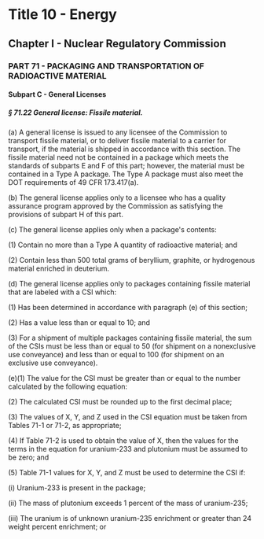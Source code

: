 
# Title 10 - Energy
## Chapter I - Nuclear Regulatory Commission
### PART 71 - PACKAGING AND TRANSPORTATION OF RADIOACTIVE MATERIAL
#### Subpart C - General Licenses
##### § 71.22 General license: Fissile material.

(a) A general license is issued to any licensee of the Commission to transport fissile material, or to deliver fissile material to a carrier for transport, if the material is shipped in accordance with this section. The fissile material need not be contained in a package which meets the standards of subparts E and F of this part; however, the material must be contained in a Type A package. The Type A package must also meet the DOT requirements of 49 CFR 173.417(a).

(b) The general license applies only to a licensee who has a quality assurance program approved by the Commission as satisfying the provisions of subpart H of this part.

(c) The general license applies only when a package's contents:

(1) Contain no more than a Type A quantity of radioactive material; and

(2) Contain less than 500 total grams of beryllium, graphite, or hydrogenous material enriched in deuterium.

(d) The general license applies only to packages containing fissile material that are labeled with a CSI which:

(1) Has been determined in accordance with paragraph (e) of this section;

(2) Has a value less than or equal to 10; and

(3) For a shipment of multiple packages containing fissile material, the sum of the CSIs must be less than or equal to 50 (for shipment on a nonexclusive use conveyance) and less than or equal to 100 (for shipment on an exclusive use conveyance).

(e)(1) The value for the CSI must be greater than or equal to the number calculated by the following equation:

(2) The calculated CSI must be rounded up to the first decimal place;

(3) The values of X, Y, and Z used in the CSI equation must be taken from Tables 71-1 or 71-2, as appropriate;

(4) If Table 71-2 is used to obtain the value of X, then the values for the terms in the equation for uranium-233 and plutonium must be assumed to be zero; and

(5) Table 71-1 values for X, Y, and Z must be used to determine the CSI if:

(i) Uranium-233 is present in the package;

(ii) The mass of plutonium exceeds 1 percent of the mass of uranium-235;

(iii) The uranium is of unknown uranium-235 enrichment or greater than 24 weight percent enrichment; or
